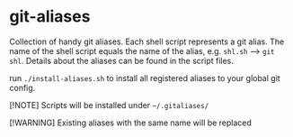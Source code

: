 # git-aliases
Collection of handy git aliases. Each shell script represents a git alias. The name of the shell script equals the name of the alias, e.g. `shl.sh` --> `git shl`. Details about the aliases can be found in the script files.

run `./install-aliases.sh` to install all registered aliases to your global git config.

[!NOTE]
Scripts will be installed under `~/.gitaliases/`

[!WARNING]
Existing aliases with the same name will be replaced


